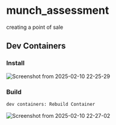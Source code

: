 # munch_assessment
creating a point of sale

## Dev Containers
### Install
![Screenshot from 2025-02-10 22-25-29](https://github.com/user-attachments/assets/aa952a3e-5fb3-4f79-8556-9a3c6d6a2d22)

### Build
```bash
dev containers: Rebuild Container
```
![Screenshot from 2025-02-10 22-27-02](https://github.com/user-attachments/assets/c8f259f1-0f88-48c3-949e-a1c27a852cde)
